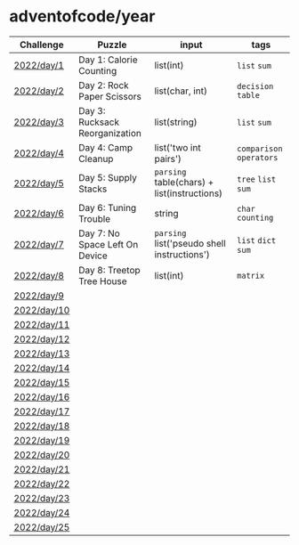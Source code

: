 # adventofcode/year

| Challenge | Puzzle | input | tags |
| --- | --- | --- | -- |
|  [2022/day/1](https://adventofcode.com/2022/day/1) | Day 1: Calorie Counting| list(int) | `list` `sum`  |
|  [2022/day/2](https://adventofcode.com/2022/day/2) | Day 2: Rock Paper Scissors  | list(char, int)  | `decision table`  |
|  [2022/day/3](https://adventofcode.com/2022/day/3) | Day 3: Rucksack Reorganization | list(string)  |  `list` `sum`  |
|  [2022/day/4](https://adventofcode.com/2022/day/4) | Day 4: Camp Cleanup | list('two int pairs') | `comparison operators`  |
|  [2022/day/5](https://adventofcode.com/2022/day/5) | Day 5: Supply Stacks  | `parsing` table(chars) + list(instructions) | `tree` `list` `sum` |
|  [2022/day/6](https://adventofcode.com/2022/day/6) | Day 6: Tuning Trouble | string | `char` `counting`  |
|  [2022/day/7](https://adventofcode.com/2022/day/7) | Day 7: No Space Left On Device |  `parsing` list('pseudo shell instructions')  | `list` `dict` `sum`  |
|  [2022/day/8](https://adventofcode.com/2022/day/8) | Day 8: Treetop Tree House  | list(int)  | `matrix`  | 
|  [2022/day/9](https://adventofcode.com/2022/day/9) | | | | 
|  [2022/day/10](https://adventofcode.com/2022/day/10) | | | | 
|  [2022/day/11](https://adventofcode.com/2022/day/11) | | | | 
|  [2022/day/12](https://adventofcode.com/2022/day/12) | | | | 
|  [2022/day/13](https://adventofcode.com/2022/day/13) | | | | 
|  [2022/day/14](https://adventofcode.com/2022/day/14) | | | | 
|  [2022/day/15](https://adventofcode.com/2022/day/15) | | | | 
|  [2022/day/16](https://adventofcode.com/2022/day/16) | | | | 
|  [2022/day/17](https://adventofcode.com/2022/day/17) | | | | 
|  [2022/day/18](https://adventofcode.com/2022/day/18) | | | | 
|  [2022/day/19](https://adventofcode.com/2022/day/19) | | | | 
|  [2022/day/20](https://adventofcode.com/2022/day/20) | | | | 
|  [2022/day/21](https://adventofcode.com/2022/day/21) | | | | 
|  [2022/day/22](https://adventofcode.com/2022/day/22) | | | | 
|  [2022/day/23](https://adventofcode.com/2022/day/23) | | | | 
|  [2022/day/24](https://adventofcode.com/2022/day/24) | | | | 
|  [2022/day/25](https://adventofcode.com/2022/day/25) | | | | 